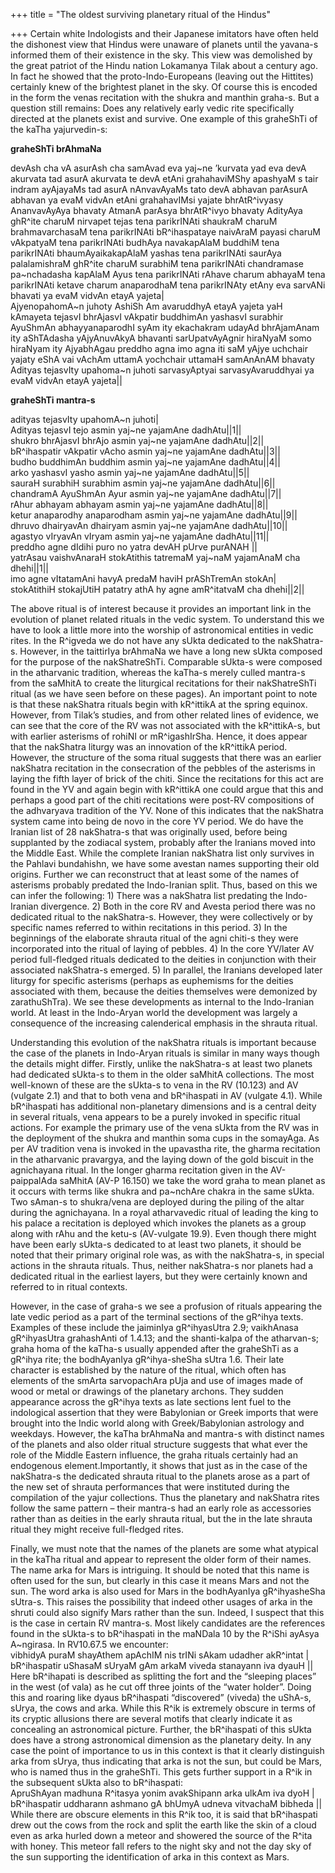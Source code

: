 +++
title = "The oldest surviving planetary ritual of the Hindus"

+++
Certain white Indologists and their Japanese imitators have often held
the dishonest view that Hindus were unaware of planets until the
yavana-s informed them of their existence in the sky. This view was
demolished by the great patriot of the Hindu nation Lokamanya Tilak
about a century ago. In fact he showed that the proto-Indo-Europeans
(leaving out the Hittites) certainly knew of the brightest planet in the
sky. Of course this is encoded in the form the venas recitation with the
shukra and manthin graha-s. But a question still remains: Does any
relatively early vedic rite specifically directed at the planets exist
and survive. One example of this graheShTi of the kaTha yajurvedin-s:

**graheShTi brAhmaNa**

devAsh cha vA asurAsh cha samAvad eva yaj\~ne ’kurvata yad eva devA
akurvata tad asurA akurvata te devA etAni grahahaviMShy apashyaM s tair
indram ayAjayaMs tad asurA nAnvavAyaMs tato devA abhavan parAsurA
abhavan ya evaM vidvAn etAni grahahavIMsi yajate bhrAtR^ivyasy
AnanvavAyAya bhavaty AtmanA parAsya bhrAtR^ivyo bhavaty AdityAya ghR^ite
charuM nirvapet tejas tena parikrINAti shaukraM charuM brahmavarchasaM
tena parikrINAti bR^ihaspataye naivAraM payasi charuM vAkpatyaM tena
parikrINAti budhAya navakapAlaM buddhiM tena parikrINAti
bhaumAyaikakapAlaM yashas tena parikrINAti saurAya palalamishraM ghR^ite
charuM surabhiM tena parikrINAti chandramase pa\~nchadasha kapAlaM Ayus
tena parikrINAti rAhave charum abhayaM tena parikrINAti ketave charum
anaparodhaM tena parikrINAty etAny eva sarvANi bhavati ya evaM vidvAn
etayA yajeta|  
AjyenopahomA\~n juhoty AshiSh Am avaruddhyA etayA yajeta yaH kAmayeta
tejasvI bhrAjasvI vAkpatir buddhimAn yashasvI surabhir AyuShmAn
abhayyanaparodhI syAm ity ekachakram udayAd bhrAjamAnam ity aShTAdasha
yAjyAnuvAkyA bhavanti sarUpatvAyAgnir hiraNyaM somo hiraNyam ity
AjyabhAgau preddho agna imo agna iti saM yAjye uchchair yajaty eShA vai
vAchAm uttamA yochchair uttamaH samAnAnAM bhavaty Adityas tejasvIty
upahoma\~n juhoti sarvasyAptyai sarvasyAvaruddhyai ya evaM vidvAn etayA
yajeta||

**graheShTi mantra-s**

adityas tejasvIty upahomA\~n juhoti|  
Adityas tejasvI tejo asmin yaj\~ne yajamAne dadhAtu||1||  
shukro bhrAjasvI bhrAjo asmin yaj\~ne yajamAne dadhAtu||2||  
bR^ihaspatir vAkpatir vAcho asmin yaj\~ne yajamAne dadhAtu||3||  
budho buddhimAn buddhim asmin yaj\~ne yajamAne dadhAtu||4||  
arko yashasvI yasho asmin yaj\~ne yajamAne dadhAtu||5||  
sauraH surabhiH surabhim asmin yaj\~ne yajamAne dadhAtu||6||  
chandramA AyuShmAn Ayur asmin yaj\~ne yajamAne dadhAtu||7||  
rAhur abhayam abhayam asmin yaj\~ne yajamAne dadhAtu||8||  
ketur anaparodhy anaparodham asmin yaj\~ne yajamAne dadhAtu||9||  
dhruvo dhairyavAn dhairyam asmin yaj\~ne yajamAne dadhAtu||10||  
agastyo vIryavAn vIryam asmin yaj\~ne yajamAne dadhAtu||11||  
preddho agne dIdihi puro no yatra devAH pUrve purANAH ||  
yatrAsau vaishvAnaraH stokAtithis tatremaM yaj\~naM yajamAnaM cha
dhehi||1||  
imo agne vItatamAni havyA predaM haviH prAShTremAn stokAn|  
stokAtithiH stokajUtiH patatry athA hy agne amR^itatvaM cha dhehi||2||

The above ritual is of interest because it provides an important link in
the evolution of planet related rituals in the vedic system. To
understand this we have to look a little more into the worship of
astronomical entities in vedic rites. In the R^igveda we do not have any
sUkta dedicated to the nakShatra-s. However, in the taittirIya brAhmaNa
we have a long new sUkta composed for the purpose of the nakShatreShTi.
Comparable sUkta-s were composed in the atharvanic tradition, whereas
the kaTha-s merely culled mantra-s from the saMhitA to create the
liturgical recitations for their nakShatreShTi ritual (as we have seen
before on these pages). An important point to note is that these
nakShatra rituals begin with kR^ittikA at the spring equinox. However,
from Tilak’s studies, and from other related lines of evidence, we can
see that the core of the RV was not associated with the kR^ittikA-s, but
with earlier asterisms of rohiNI or mR^igashIrSha. Hence, it does appear
that the nakShatra liturgy was an innovation of the kR^ittikA period.
However, the structure of the soma ritual suggests that there was an
earlier nakShatra recitation in the consecration of the pebbles of the
asterisms in laying the fifth layer of brick of the chiti. Since the
recitations for this act are found in the YV and again begin with
kR^ittikA one could argue that this and perhaps a good part of the chiti
recitations were post-RV compositions of the adhvaryava tradition of the
YV. None of this indicates that the nakShatra system came into being de
novo in the core YV period. We do have the Iranian list of 28
nakShatra-s that was originally used, before being supplanted by the
zodiacal system, probably after the Iranians moved into the Middle East.
While the complete Iranian nakShatra list only survives in the Pahlavi
bundahishn, we have some avestan names supporting their old origins.
Further we can reconstruct that at least some of the names of asterisms
probably predated the Indo-Iranian split. Thus, based on this we can
infer the following: 1) There was a nakShatra list predating the
Indo-Iranian divergence. 2) Both in the core RV and Avesta period there
was no dedicated ritual to the nakShatra-s. However, they were
collectively or by specific names referred to within recitations in this
period. 3) In the beginnings of the elaborate shrauta ritual of the agni
chiti-s they were incorporated into the ritual of laying of pebbles. 4)
In the core YV/later AV period full-fledged rituals dedicated to the
deities in conjunction with their associated nakShatra-s emerged. 5) In
parallel, the Iranians developed later liturgy for specific asterisms
(perhaps as euphemisms for the deities associated with them, because the
deities themselves were demonized by zarathuShTra). We see these
developments as internal to the Indo-Iranian world. At least in the
Indo-Aryan world the development was largely a consequence of the
increasing calenderical emphasis in the shrauta ritual.

Understanding this evolution of the nakShatra rituals is important
because the case of the planets in Indo-Aryan rituals is similar in many
ways though the details might differ. Firstly, unlike the nakShatra-s at
least two planets had dedicated sUkta-s to them in the older saMhitA
collections. The most well-known of these are the sUkta-s to vena in the
RV (10.123) and AV (vulgate 2.1) and that to both vena and bR^ihaspati
in AV (vulgate 4.1). While bR^ihaspati has additional non-planetary
dimensions and is a central deity in several rituals, vena appears to be
a purely invoked in specific ritual actions. For example the primary use
of the vena sUkta from the RV was in the deployment of the shukra and
manthin soma cups in the somayAga. As per AV tradition vena is invoked
in the upavastha rite, the gharma recitation in the atharvanic
pravargya, and the laying down of the gold biscuit in the agnichayana
ritual. In the longer gharma recitation given in the AV-paippalAda
saMhitA (AV-P 16.150) we take the word graha to mean planet as it occurs
with terms like shukra and pa\~nchAre chakra in the same sUkta. Two
sAman-s to shukra/vena are deployed during the piling of the altar
during the agnichayana. In a royal atharvavedic ritual of leading the
king to his palace a recitation is deployed which invokes the planets as
a group along with rAhu and the ketu-s (AV-vulgate 19.9). Even though
there might have been early sUkta-s dedicated to at least two planets,
it should be noted that their primary original role was, as with the
nakShatra-s, in special actions in the shrauta rituals. Thus, neither
nakShatra-s nor planets had a dedicated ritual in the earliest layers,
but they were certainly known and referred to in ritual contexts.

However, in the case of graha-s we see a profusion of rituals appearing
the late vedic period as a part of the terminal sections of the gR^ihya
texts. Examples of these include the jaiminIya gR^ihyasUtra 2.9;
vaikhAnasa gR^ihyasUtra grahashAnti of 1.4.13; and the shanti-kalpa of
the atharvan-s; graha homa of the kaTha-s usually appended after the
graheShTi as a gR^ihya rite; the bodhAyanIya gR^ihya-sheSha sUtra 1.6.
Their late character is established by the nature of the ritual, which
often has elements of the smArta sarvopachAra pUja and use of images
made of wood or metal or drawings of the planetary archons. They sudden
appearance across the gR^ihya texts as late sections lent fuel to the
indological assertion that they were Babylonian or Greek imports that
were brought into the Indic world along with Greek/Babylonian astrology
and weekdays. However, the kaTha brAhmaNa and mantra-s with distinct
names of the planets and also older ritual structure suggests that what
ever the role of the Middle Eastern influence, the graha rituals
certainly had an endogenous element.Importantly, it shows that just as
in the case of the nakShatra-s the dedicated shrauta ritual to the
planets arose as a part of the new set of shrauta performances that were
instituted during the compilation of the yajur collections. Thus the
planetary and nakShatra rites follow the same pattern – their mantra-s
had an early role as accessories rather than as deities in the early
shrauta ritual, but the in the late shrauta ritual they might receive
full-fledged rites.

Finally, we must note that the names of the planets are some what
atypical in the kaTha ritual and appear to represent the older form of
their names. The name arka for Mars is intriguing. It should be noted
that this name is often used for the sun, but clearly in this case it
means Mars and not the sun. The word arka is also used for Mars in the
bodhAyanIya gR^ihyasheSha sUtra-s. This raises the possibility that
indeed other usages of arka in the shruti could also signify Mars rather
than the sun. Indeed, I suspect that this is the case in certain RV
mantra-s. Most likely candidates are the references found in the sUkta-s
to bR^ihaspati in the maNDala 10 by the R^iShi ayAsya A\~ngirasa. In
RV10.67.5 we encounter:  
vibhidyA puraM shayAthem apAchIM nis trINi sAkam udadher akR^intat |  
bR^ihaspatir uShasaM sUryaM gAm arkaM viveda stanayann iva dyauH ||  
Here bR^ihapati is described as splitting the fort and the “sleeping
places” in the west (of vala) as he cut off three joints of the “water
holder”. Doing this and roaring like dyaus bR^ihaspati “discovered”
(viveda) the uShA-s, sUrya, the cows and arka. While this R^ik is
extremely obscure in terms of its cryptic allusions there are several
motifs that clearly indicate it as concealing an astronomical picture.
Further, the bR^ihaspati of this sUkta does have a strong astronomical
dimension as the planetary deity. In any case the point of importance to
us in this context is that it clearly distinguish arka from sUrya, thus
indicating that arka is not the sun, but could be Mars, who is named
thus in the graheShTi. This gets further support in a R^ik in the
subsequent sUkta also to bR^ihaspati:  
ApruShAyan madhuna R^itasya yonim avakShipann arka ulkAm iva dyoH |  
bR^ihaspatir uddharann ashmano gA bhUmyA udneva vitvachaM bibheda ||  
While there are obscure elements in this R^ik too, it is said that
bR^ihaspati drew out the cows from the rock and split the earth like the
skin of a cloud even as arka hurled down a meteor and showered the
source of the R^ita with honey. This meteor fall refers to the night sky
and not the day sky of the sun supporting the identification of arka in
this context as Mars.

